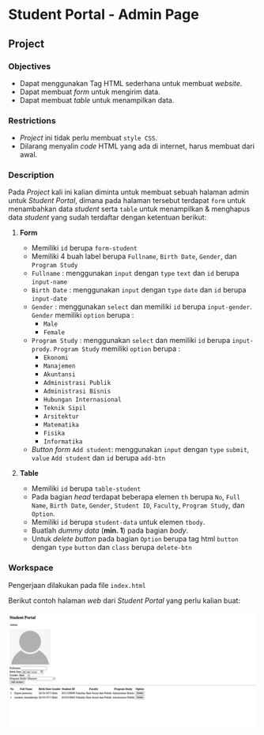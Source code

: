 # Student Portal - Admin Page

## Project

### Objectives

-   Dapat menggunakan Tag HTML sederhana untuk membuat _website_.
-   Dapat membuat _form_ untuk mengirim data.
-   Dapat membuat _table_ untuk menampilkan data.

### Restrictions

-   _Project_ ini tidak perlu membuat `style CSS`.
-   Dilarang menyalin _code_ HTML yang ada di internet, harus membuat dari awal.

### Description

Pada _Project_ kali ini kalian diminta untuk membuat sebuah halaman admin untuk _Student Portal_, dimana pada halaman tersebut terdapat `form` untuk menambahkan data _student_ serta `table` untuk menampilkan & menghapus data _student_ yang sudah terdaftar dengan ketentuan berikut:

1. **Form**

    - Memiliki `id` berupa `form-student`
    - Memiliki 4 buah label berupa `Fullname`, `Birth Date`, `Gender`, dan `Program Study`
    - `Fullname` : menggunakan `input` dengan `type` `text` dan `id` berupa `input-name`
    - `Birth Date` : menggunakan `input` dengan `type` `date` dan `id` berupa `input-date`
    - `Gender` : menggunakan `select` dan memiliki `id` berupa `input-gender`. `Gender` memiliki `option` berupa :
        - `Male`
        - `Female`
    - `Program Study` : menggunakan `select` dan memiliki `id` berupa `input-prody`. `Program Study` memiliki `option` berupa :
        - `Ekonomi`
        - `Manajemen`
        - `Akuntansi`
        - `Administrasi Publik`
        - `Administrasi Bisnis`
        - `Hubungan Internasional`
        - `Teknik Sipil`
        - `Arsitektur`
        - `Matematika`
        - `Fisika`
        - `Informatika`
    - _Button form_ `Add student`: menggunakan `input` dengan `type` `submit`, `value` `Add student` dan `id` berupa `add-btn`

2. **Table**

    - Memiliki `id` berupa `table-student`
    - Pada bagian _head_ terdapat beberapa elemen `th` berupa `No`, `Full Name`, `Birth Date`, `Gender`, `Student ID`, `Faculty`, `Program Study`, dan `Option`.
    - Memiliki `id` berupa `student-data` untuk elemen `tbody`.
    - Buatlah _dummy data_ (**min. 1**) pada bagian _body_.
    - Untuk _delete button_ pada bagian `Option` berupa tag html `button` dengan `type` `button` dan `class` berupa `delete-btn`

### Workspace

Pengerjaan dilakukan pada file `index.html`

Berikut contoh halaman _web_ dari _Student Portal_ yang perlu kalian buat:

![preview](./assets/preview.png)